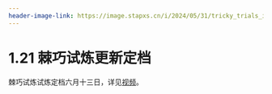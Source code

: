 ```yaml
---
header-image-link: https://image.stapxs.cn/i/2024/05/31/tricky_trials_is_coming.png
---
```

# 1.21 棘巧试炼更新定档
棘巧试炼试炼定档六月十三日，详见[视频](https://www.bilibili.com/video/BV1yx4y1n7du)。
